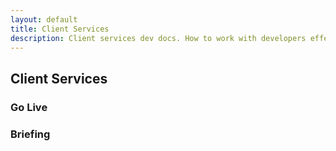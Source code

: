 ```yaml
---
layout: default
title: Client Services
description: Client services dev docs. How to work with developers effectively
---
```


## Client Services

### Go Live
### Briefing
